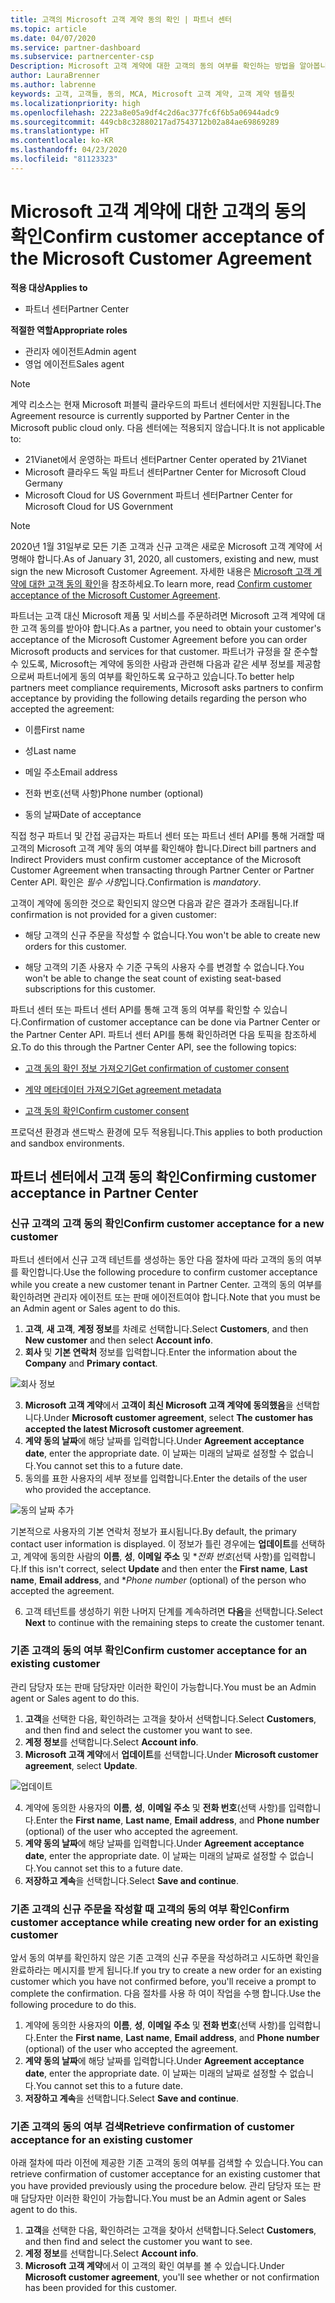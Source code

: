 ```yaml
---
title: 고객의 Microsoft 고객 계약 동의 확인 | 파트너 센터
ms.topic: article
ms.date: 04/07/2020
ms.service: partner-dashboard
ms.subservice: partnercenter-csp
Description: Microsoft 고객 계약에 대한 고객의 동의 여부를 확인하는 방법을 알아봅니다. 이는 고객을 위해 Microsoft 제품 및 서비스를 주문하는 데 필요할 수 있습니다.
author: LauraBrenner
ms.author: labrenne
keywords: 고객, 고객들, 동의, MCA, Microsoft 고객 계약, 고객 계약 템플릿
ms.localizationpriority: high
ms.openlocfilehash: 2223a8e05a9df4c2d6ac377fc6f6b5a06944adc9
ms.sourcegitcommit: 449cb8c32880217ad7543712b02a84ae69869289
ms.translationtype: HT
ms.contentlocale: ko-KR
ms.lasthandoff: 04/23/2020
ms.locfileid: "81123323"
---
```

# <a name="confirm-customer-acceptance-of-the-microsoft-customer-agreement"></a><span data-ttu-id="b3210-105">Microsoft 고객 계약에 대한 고객의 동의 확인</span><span class="sxs-lookup"><span data-stu-id="b3210-105">Confirm customer acceptance of the Microsoft Customer Agreement</span></span>

<span data-ttu-id="b3210-106">**적용 대상**</span><span class="sxs-lookup"><span data-stu-id="b3210-106">**Applies to**</span></span>
-  <span data-ttu-id="b3210-107">파트너 센터</span><span class="sxs-lookup"><span data-stu-id="b3210-107">Partner Center</span></span>

<span data-ttu-id="b3210-108">**적절한 역할**</span><span class="sxs-lookup"><span data-stu-id="b3210-108">**Appropriate roles**</span></span>

- <span data-ttu-id="b3210-109">관리자 에이전트</span><span class="sxs-lookup"><span data-stu-id="b3210-109">Admin agent</span></span>
- <span data-ttu-id="b3210-110">영업 에이전트</span><span class="sxs-lookup"><span data-stu-id="b3210-110">Sales agent</span></span>

> [!NOTE]
> <span data-ttu-id="b3210-111">계약 리소스는 현재 Microsoft 퍼블릭 클라우드의 파트너 센터에서만 지원됩니다.</span><span class="sxs-lookup"><span data-stu-id="b3210-111">The Agreement resource is currently supported by Partner Center in the Microsoft public cloud only.</span></span> <span data-ttu-id="b3210-112">다음 센터에는 적용되지 않습니다.</span><span class="sxs-lookup"><span data-stu-id="b3210-112">It is not applicable to:</span></span>
> * <span data-ttu-id="b3210-113">21Vianet에서 운영하는 파트너 센터</span><span class="sxs-lookup"><span data-stu-id="b3210-113">Partner Center operated by 21Vianet</span></span>
> * <span data-ttu-id="b3210-114">Microsoft 클라우드 독일 파트너 센터</span><span class="sxs-lookup"><span data-stu-id="b3210-114">Partner Center for Microsoft Cloud Germany</span></span>
> * <span data-ttu-id="b3210-115">Microsoft Cloud for US Government 파트너 센터</span><span class="sxs-lookup"><span data-stu-id="b3210-115">Partner Center for Microsoft Cloud for US Government</span></span>

>[!NOTE]
><span data-ttu-id="b3210-116">2020년 1월 31일부로 모든 기존 고객과 신규 고객은 새로운 Microsoft 고객 계약에 서명해야 합니다.</span><span class="sxs-lookup"><span data-stu-id="b3210-116">As of January 31, 2020, all customers, existing and new, must sign the new Microsoft Customer Agreement.</span></span> <span data-ttu-id="b3210-117">자세한 내용은 [Microsoft 고객 계약에 대한 고객 동의 확인](confirm-customer-agreement.md)을 참조하세요.</span><span class="sxs-lookup"><span data-stu-id="b3210-117">To learn more, read [Confirm customer acceptance of the Microsoft Customer Agreement](confirm-customer-agreement.md).</span></span>

<span data-ttu-id="b3210-118">파트너는 고객 대신 Microsoft 제품 및 서비스를 주문하려면 Microsoft 고객 계약에 대한 고객 동의를 받아야 합니다.</span><span class="sxs-lookup"><span data-stu-id="b3210-118">As a partner, you need to obtain your customer's acceptance of the Microsoft Customer Agreement before you can order Microsoft products and services for that customer.</span></span> <span data-ttu-id="b3210-119">파트너가 규정을 잘 준수할 수 있도록, Microsoft는 계약에 동의한 사람과 관련해 다음과 같은 세부 정보를 제공함으로써 파트너에게 동의 여부를 확인하도록 요구하고 있습니다.</span><span class="sxs-lookup"><span data-stu-id="b3210-119">To better help partners meet compliance requirements, Microsoft asks partners to confirm acceptance by providing the following details regarding the person who accepted the agreement:</span></span>

- <span data-ttu-id="b3210-120">이름</span><span class="sxs-lookup"><span data-stu-id="b3210-120">First name</span></span>

- <span data-ttu-id="b3210-121">성</span><span class="sxs-lookup"><span data-stu-id="b3210-121">Last name</span></span>

- <span data-ttu-id="b3210-122">메일 주소</span><span class="sxs-lookup"><span data-stu-id="b3210-122">Email address</span></span>

- <span data-ttu-id="b3210-123">전화 번호(선택 사항)</span><span class="sxs-lookup"><span data-stu-id="b3210-123">Phone number (optional)</span></span>

- <span data-ttu-id="b3210-124">동의 날짜</span><span class="sxs-lookup"><span data-stu-id="b3210-124">Date of acceptance</span></span>

<span data-ttu-id="b3210-125">직접 청구 파트너 및 간접 공급자는 파트너 센터 또는 파트너 센터 API를 통해 거래할 때 고객의 Microsoft 고객 계약 동의 여부를 확인해야 합니다.</span><span class="sxs-lookup"><span data-stu-id="b3210-125">Direct bill partners and Indirect Providers must confirm customer acceptance of the Microsoft Customer Agreement when transacting through Partner Center or Partner Center API.</span></span> <span data-ttu-id="b3210-126">확인은 *필수 사항*입니다.</span><span class="sxs-lookup"><span data-stu-id="b3210-126">Confirmation is *mandatory*.</span></span>

<span data-ttu-id="b3210-127">고객이 계약에 동의한 것으로 확인되지 않으면 다음과 같은 결과가 초래됩니다.</span><span class="sxs-lookup"><span data-stu-id="b3210-127">If confirmation is not provided for a given customer:</span></span>

-    <span data-ttu-id="b3210-128">해당 고객의 신규 주문을 작성할 수 없습니다.</span><span class="sxs-lookup"><span data-stu-id="b3210-128">You won't be able to create new orders for this customer.</span></span>

-    <span data-ttu-id="b3210-129">해당 고객의 기존 사용자 수 기준 구독의 사용자 수를 변경할 수 없습니다.</span><span class="sxs-lookup"><span data-stu-id="b3210-129">You won't be able to change the seat count of existing seat-based subscriptions for this customer.</span></span>

<span data-ttu-id="b3210-130">파트너 센터 또는 파트너 센터 API를 통해 고객 동의 여부를 확인할 수 있습니다.</span><span class="sxs-lookup"><span data-stu-id="b3210-130">Confirmation of customer acceptance can be done via Partner Center or the Partner Center API.</span></span> <span data-ttu-id="b3210-131">파트너 센터 API를 통해 확인하려면 다음 토픽을 참조하세요.</span><span class="sxs-lookup"><span data-stu-id="b3210-131">To do this through the Partner Center API, see the following topics:</span></span> 

-   [<span data-ttu-id="b3210-132">고객 동의 확인 정보 가져오기</span><span class="sxs-lookup"><span data-stu-id="b3210-132">Get confirmation of customer consent</span></span>](https://docs.microsoft.com/partner-center/develop/get-confirmation-of-customer-consent)

-   [<span data-ttu-id="b3210-133">계약 메타데이터 가져오기</span><span class="sxs-lookup"><span data-stu-id="b3210-133">Get agreement metadata</span></span>](https://docs.microsoft.com/partner-center/develop/get-agreement-metadata)

-   [<span data-ttu-id="b3210-134">고객 동의 확인</span><span class="sxs-lookup"><span data-stu-id="b3210-134">Confirm customer consent</span></span>](https://docs.microsoft.com/partner-center/develop/confirm-customer-consent)


<span data-ttu-id="b3210-135">프로덕션 환경과 샌드박스 환경에 모두 적용됩니다.</span><span class="sxs-lookup"><span data-stu-id="b3210-135">This applies to both production and sandbox environments.</span></span>

## <a name="confirming-customer-acceptance-in-partner-center"></a><span data-ttu-id="b3210-136">파트너 센터에서 고객 동의 확인</span><span class="sxs-lookup"><span data-stu-id="b3210-136">Confirming customer acceptance in Partner Center</span></span>

### <a name="confirm-customer-acceptance-for-a-new-customer"></a><span data-ttu-id="b3210-137">신규 고객의 고객 동의 확인</span><span class="sxs-lookup"><span data-stu-id="b3210-137">Confirm customer acceptance for a new customer</span></span>

<span data-ttu-id="b3210-138">파트너 센터에서 신규 고객 테넌트를 생성하는 동안 다음 절차에 따라 고객의 동의 여부를 확인합니다.</span><span class="sxs-lookup"><span data-stu-id="b3210-138">Use the following procedure to confirm customer acceptance while you create a new customer tenant in Partner Center.</span></span> <span data-ttu-id="b3210-139">고객의 동의 여부를 확인하려면 관리자 에이전트 또는 판매 에이전트여야 합니다.</span><span class="sxs-lookup"><span data-stu-id="b3210-139">Note that you must be an Admin agent or Sales agent to do this.</span></span>

1. <span data-ttu-id="b3210-140">**고객**, **새 고객**, **계정 정보**를 차례로 선택합니다.</span><span class="sxs-lookup"><span data-stu-id="b3210-140">Select **Customers**, and then **New customer** and then select **Account info**.</span></span>
2. <span data-ttu-id="b3210-141">**회사** 및 **기본 연락처** 정보를 입력합니다.</span><span class="sxs-lookup"><span data-stu-id="b3210-141">Enter the information about the **Company** and **Primary contact**.</span></span>

![회사 정보](images/mca/mca1.png)

3. <span data-ttu-id="b3210-143">**Microsoft 고객 계약**에서 **고객이 최신 Microsoft 고객 계약에 동의했음**을 선택합니다.</span><span class="sxs-lookup"><span data-stu-id="b3210-143">Under **Microsoft customer agreement**, select **The customer has accepted the latest Microsoft customer agreement**.</span></span>
4. <span data-ttu-id="b3210-144">**계약 동의 날짜**에 해당 날짜를 입력합니다.</span><span class="sxs-lookup"><span data-stu-id="b3210-144">Under **Agreement acceptance date**, enter the appropriate date.</span></span> <span data-ttu-id="b3210-145">이 날짜는 미래의 날짜로 설정할 수 없습니다.</span><span class="sxs-lookup"><span data-stu-id="b3210-145">You cannot set this to a future date.</span></span>
5. <span data-ttu-id="b3210-146">동의를 표한 사용자의 세부 정보를 입력합니다.</span><span class="sxs-lookup"><span data-stu-id="b3210-146">Enter the details of the user who provided the acceptance.</span></span>

![동의 날짜 추가](images/mca/MCA3.png)

<span data-ttu-id="b3210-148">기본적으로 사용자의 기본 연락처 정보가 표시됩니다.</span><span class="sxs-lookup"><span data-stu-id="b3210-148">By default, the primary contact user information is displayed.</span></span> <span data-ttu-id="b3210-149">이 정보가 틀린 경우에는 **업데이트**를 선택하고, 계약에 동의한 사람의 **이름**, **성**, **이메일 주소** 및 \**전화 번호*(선택 사항)를 입력합니다.</span><span class="sxs-lookup"><span data-stu-id="b3210-149">If this isn't correct, select **Update** and then enter the **First name**, **Last name**, **Email address**, and \**Phone number* (optional) of the person who accepted the agreement.</span></span>

6. <span data-ttu-id="b3210-150">고객 테넌트를 생성하기 위한 나머지 단계를 계속하려면 **다음**을 선택합니다.</span><span class="sxs-lookup"><span data-stu-id="b3210-150">Select **Next** to continue with the remaining steps to create the customer tenant.</span></span>

### <a name="confirm-customer-acceptance-for-an-existing-customer"></a><span data-ttu-id="b3210-151">기존 고객의 동의 여부 확인</span><span class="sxs-lookup"><span data-stu-id="b3210-151">Confirm customer acceptance for an existing customer</span></span>

<span data-ttu-id="b3210-152">관리 담당자 또는 판매 담당자만 이러한 확인이 가능합니다.</span><span class="sxs-lookup"><span data-stu-id="b3210-152">You must be an Admin agent or Sales agent to do this.</span></span>

1. <span data-ttu-id="b3210-153">**고객**을 선택한 다음, 확인하려는 고객을 찾아서 선택합니다.</span><span class="sxs-lookup"><span data-stu-id="b3210-153">Select **Customers**, and then find and select the customer you want to see.</span></span>
2. <span data-ttu-id="b3210-154">**계정 정보**를 선택합니다.</span><span class="sxs-lookup"><span data-stu-id="b3210-154">Select **Account info**.</span></span>
3. <span data-ttu-id="b3210-155">**Microsoft 고객 계약**에서 **업데이트**를 선택합니다.</span><span class="sxs-lookup"><span data-stu-id="b3210-155">Under **Microsoft customer agreement**, select **Update**.</span></span>

![업데이트](images/mca/mca4.png)

4. <span data-ttu-id="b3210-157">계약에 동의한 사용자의 **이름**, **성**, **이메일 주소** 및 **전화 번호**(선택 사항)를 입력합니다.</span><span class="sxs-lookup"><span data-stu-id="b3210-157">Enter the **First name**, **Last name**, **Email address**, and **Phone number** (optional) of the user who accepted the agreement.</span></span>
5. <span data-ttu-id="b3210-158">**계약 동의 날짜**에 해당 날짜를 입력합니다.</span><span class="sxs-lookup"><span data-stu-id="b3210-158">Under **Agreement acceptance date**, enter the appropriate date.</span></span> <span data-ttu-id="b3210-159">이 날짜는 미래의 날짜로 설정할 수 없습니다.</span><span class="sxs-lookup"><span data-stu-id="b3210-159">You cannot set this to a future date.</span></span>
6. <span data-ttu-id="b3210-160">**저장하고 계속**을 선택합니다.</span><span class="sxs-lookup"><span data-stu-id="b3210-160">Select **Save and continue**.</span></span>

### <a name="confirm-customer-acceptance-while-creating-new-order-for-an-existing-customer"></a><span data-ttu-id="b3210-161">기존 고객의 신규 주문을 작성할 때 고객의 동의 여부 확인</span><span class="sxs-lookup"><span data-stu-id="b3210-161">Confirm customer acceptance while creating new order for an existing customer</span></span>

<span data-ttu-id="b3210-162">앞서 동의 여부를 확인하지 않은 기존 고객의 신규 주문을 작성하려고 시도하면 확인을 완료하라는 메시지를 받게 됩니다.</span><span class="sxs-lookup"><span data-stu-id="b3210-162">If you try to create a new order for an existing customer which you have not confirmed before, you'll receive a prompt to complete the confirmation.</span></span> <span data-ttu-id="b3210-163">다음 절차를 사용 하 여이 작업을 수행 합니다.</span><span class="sxs-lookup"><span data-stu-id="b3210-163">Use the following procedure to do this.</span></span>

1. <span data-ttu-id="b3210-164">계약에 동의한 사용자의 **이름**, **성**, **이메일 주소** 및 **전화 번호**(선택 사항)를 입력합니다.</span><span class="sxs-lookup"><span data-stu-id="b3210-164">Enter the **First name**, **Last name**, **Email address**, and **Phone number** (optional) of the user who accepted the agreement.</span></span>
2. <span data-ttu-id="b3210-165">**계약 동의 날짜**에 해당 날짜를 입력합니다.</span><span class="sxs-lookup"><span data-stu-id="b3210-165">Under **Agreement acceptance date**, enter the appropriate date.</span></span> <span data-ttu-id="b3210-166">이 날짜는 미래의 날짜로 설정할 수 없습니다.</span><span class="sxs-lookup"><span data-stu-id="b3210-166">You cannot set this to a future date.</span></span>
3. <span data-ttu-id="b3210-167">**저장하고 계속**을 선택합니다.</span><span class="sxs-lookup"><span data-stu-id="b3210-167">Select **Save and continue**.</span></span>

### <a name="retrieve-confirmation-of-customer-acceptance-for-an-existing-customer"></a><span data-ttu-id="b3210-168">기존 고객의 동의 여부 검색</span><span class="sxs-lookup"><span data-stu-id="b3210-168">Retrieve confirmation of customer acceptance for an existing customer</span></span>

<span data-ttu-id="b3210-169">아래 절차에 따라 이전에 제공한 기존 고객의 동의 여부를 검색할 수 있습니다.</span><span class="sxs-lookup"><span data-stu-id="b3210-169">You can retrieve confirmation of customer acceptance for an existing customer that you have provided previously using the procedure below.</span></span> <span data-ttu-id="b3210-170">관리 담당자 또는 판매 담당자만 이러한 확인이 가능합니다.</span><span class="sxs-lookup"><span data-stu-id="b3210-170">You must be an Admin agent or Sales agent to do this.</span></span>

1. <span data-ttu-id="b3210-171">**고객**을 선택한 다음, 확인하려는 고객을 찾아서 선택합니다.</span><span class="sxs-lookup"><span data-stu-id="b3210-171">Select **Customers**, and then find and select the customer you want to see.</span></span>
2. <span data-ttu-id="b3210-172">**계정 정보**를 선택합니다.</span><span class="sxs-lookup"><span data-stu-id="b3210-172">Select **Account info**.</span></span>
3. <span data-ttu-id="b3210-173">**Microsoft 고객 계약**에서 이 고객의 확인 여부를 볼 수 있습니다.</span><span class="sxs-lookup"><span data-stu-id="b3210-173">Under **Microsoft customer agreement**, you'll see whether or not confirmation has been provided for this customer.</span></span>
